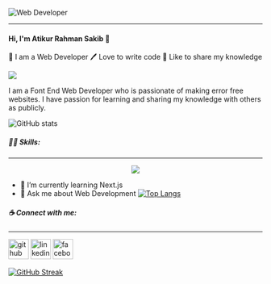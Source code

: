 ![Web Developer](https://arturssmirnovs.github.io/github-profile-readme-generator/images/banner.png)
***
#### Hi, I'm Atikur Rahman Sakib 👋
👑 I am a Web Developer
🖊 Love to write code
🎤 Like to share my knowledge

![](https://komarev.com/ghpvc/?username=atikur28)

I am a Font End Web Developer who is passionate  of making error free websites. I have passion for learning and sharing my knowledge with others as publicly.

![GitHub stats](https://github-readme-stats.vercel.app/api?username=atikur28&theme=holi&show_icons=true)

##### 👨‍💻 Skills: 
***
<p align="center">
  <a href="https://skillicons.dev">
    <img src="https://skillicons.dev/icons?i=c,css,html,js,express,mongodb,nodejs,tailwind,react" />
  </a>
</p>

- 🌱 I’m currently learning Next.js 
- 💬 Ask me about Web Development
[![Top Langs](https://github-readme-stats.vercel.app/api/top-langs/?username=atikur28)](https://github.com/anuraghazra/github-readme-stats)

##### ☕ Connect with me:
***
[<img src='https://cdn.jsdelivr.net/npm/simple-icons@3.0.1/icons/github.svg' alt='github' height='40'>](https://github.com/atikur28)  [<img src='https://cdn.jsdelivr.net/npm/simple-icons@3.0.1/icons/linkedin.svg' alt='linkedin' height='40'>](https://www.linkedin.com/in/atikur-rahman-sakib-9722612a4/)  [<img src='https://cdn.jsdelivr.net/npm/simple-icons@3.0.1/icons/facebook.svg' alt='facebook' height='40'>](https://www.facebook.com/atikurrahmansakib.2828)  

[![GitHub Streak](https://github-readme-streak-stats.herokuapp.com?user=atikur28&theme=duskfox)](https://git.io/streak-stats)

